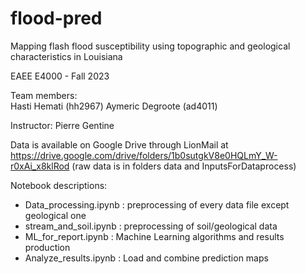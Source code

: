 # flood-pred

Mapping flash flood susceptibility using topographic and geological characteristics in Louisiana

EAEE E4000 - Fall 2023


Team members:  
Hasti Hemati (hh2967)
Aymeric Degroote (ad4011)


Instructor: Pierre Gentine


Data is available on Google Drive through LionMail at https://drive.google.com/drive/folders/1b0sutgkV8e0HQLmY_W-r0xAi_x8klRod
(raw data is in folders data and InputsForDataprocess)

Notebook descriptions:
- Data_processing.ipynb : preprocessing of every data file except geological one
- stream_and_soil.ipynb : preprocessing of soil/geological data
- ML_for_report.ipynb : Machine Learning algorithms and results production
- Analyze_results.ipynb  : Load and combine prediction maps


